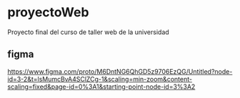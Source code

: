 # proyectoWeb
Proyecto final del curso de taller web de la universidad

## figma
https://www.figma.com/proto/M6DntNG6QhGD5z9706EzQG/Untitled?node-id=3-2&t=lsMumcBvA4SClZCg-1&scaling=min-zoom&content-scaling=fixed&page-id=0%3A1&starting-point-node-id=3%3A2
